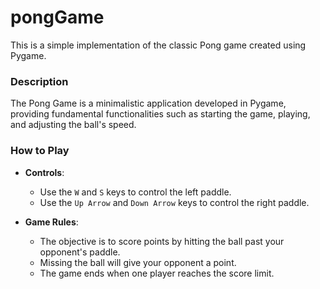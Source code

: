 # pongGame

This is a simple implementation of the classic Pong game created using Pygame.

### Description

The Pong Game is a minimalistic application developed in Pygame, providing fundamental functionalities such as starting the game, playing, and adjusting the ball's speed.

### How to Play

- **Controls**:
  - Use the `W` and `S` keys to control the left paddle.
  - Use the `Up Arrow` and `Down Arrow` keys to control the right paddle.

- **Game Rules**:
  - The objective is to score points by hitting the ball past your opponent's paddle.
  - Missing the ball will give your opponent a point.
  - The game ends when one player reaches the score limit.
